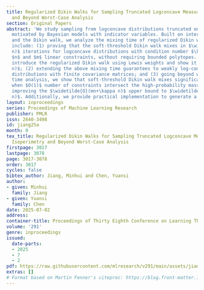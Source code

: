 ```yaml
---
title: Regularized Dikin Walks for Sampling Truncated Logconcave Measures, Mixed Isoperimetry
  and Beyond Worst-Case Analysis
section: Original Papers
abstract: 'We study sampling from logconcave distributions truncated on polytopes,
  motivated by Bayesian models with indicator variables. Built on interior point methods
  and the Dikin walk, we analyze the mixing time of regularized Dikin walks. Our contributions
  include: (1) proving that the soft-threshold Dikin walk mixes in $\widetilde{O}(mn+\kappa
  n)$ iterations for logconcave distributions with condition number $\kappa$, dimension
  $n$ and $m$ linear constraints, without requiring bounded polytopes. Moreover, we
  introduce the regularized Dikin walk using Lewis weights and show it mixes in  $\widetilde{O}(n^{2.5}+\kappa
  n)$; (2) extending the above mixing time guarantees to weakly log-concave truncated
  distributions with finite covariance matrices; and (3) going beyond worst-case mixing
  time analysis, we show that soft-threshold Dikin walk mixes significantly faster
  when $O(1)$ number of constraints intersect the high-probability mass of the distribution,
  improving the $\widetilde{O}(mn+\kappa n)$ upper bound to $\widetilde{O}(m + \kappa
  n)$. Additionally, we provide practical implementation to generate a warm initialization.'
layout: inproceedings
series: Proceedings of Machine Learning Research
publisher: PMLR
issn: 2640-3498
id: jiang25a
month: 0
tex_title: Regularized Dikin Walks for Sampling Truncated Logconcave Measures, Mixed
  Isoperimetry and Beyond Worst-Case Analysis
firstpage: 3017
lastpage: 3078
page: 3017-3078
order: 3017
cycles: false
bibtex_author: Jiang, Minhui and Chen, Yuansi
author:
- given: Minhui
  family: Jiang
- given: Yuansi
  family: Chen
date: 2025-07-02
address:
container-title: Proceedings of Thirty Eighth Conference on Learning Theory
volume: '291'
genre: inproceedings
issued:
  date-parts:
  - 2025
  - 7
  - 2
pdf: https://raw.githubusercontent.com/mlresearch/v291/main/assets/jiang25a/jiang25a.pdf
extras: []
# Format based on Martin Fenner's citeproc: https://blog.front-matter.io/posts/citeproc-yaml-for-bibliographies/
---
```

